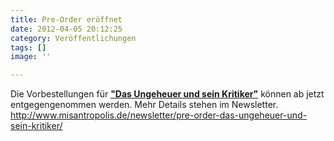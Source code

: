 ```yaml
---
title: Pre-Order eröffnet
date: 2012-04-05 20:12:25
category: Veröffentlichungen
tags: []
image: ''

---
```


Die Vorbestellungen für [**"Das Ungeheuer und sein Kritiker"**](http://www.misantropolis.de/newsletter/pre-order-das-ungeheuer-und-sein-kritiker/) können ab jetzt entgegengenommen werden. Mehr Details stehen im Newsletter.  
<http://www.misantropolis.de/newsletter/pre-order-das-ungeheuer-und-sein-kritiker/>
